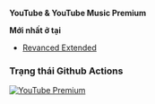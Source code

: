 **YouTube & YouTube Music Premium**

**Mới nhất ở tại**
  - [Revanced Extended](https://github.com/inotia00/revanced-patches/releases/latest)

### Trạng thái Github Actions

[![YouTube Premium](https://github.com/comico123/Unlock_YouTubePremium/actions/workflows/main.yml/badge.svg)](https://github.com/comico123/Unlock_YouTubePremium/actions/workflows/main.yml)
